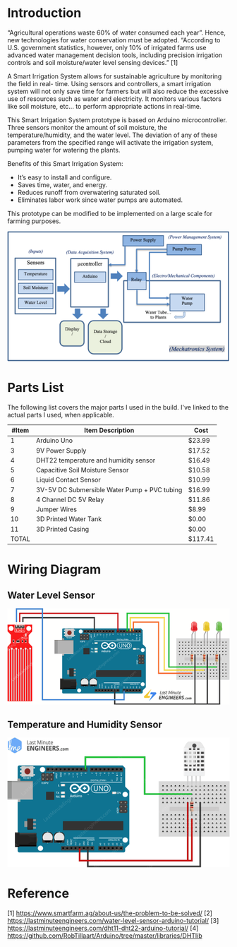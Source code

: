 # Introduction

“Agricultural operations waste 60% of water consumed each year”. Hence, new
technologies for water conservation must be adopted. “According to U.S.
government statistics, however, only 10% of irrigated farms use advanced water
management decision tools, including precision irrigation controls and soil
moisture/water level sensing devices.” [1]

A Smart Irrigation System allows for sustainable agriculture by monitoring the
field in real- time. Using sensors and controllers, a smart irrigation system
will not only save time for farmers but will also reduce the excessive use of
resources such as water and electricity. It monitors various factors like soil
moisture, etc... to perform appropriate actions in real-time.

This Smart Irrigation System prototype is based on Arduino microcontroller.
Three sensors monitor the amount of soil moisture, the temperature/humidity,
and the water level. The deviation of any of these parameters from the
specified range will activate the irrigation system, pumping water for watering
the plants.

Benefits of this Smart Irrigation System:

- It’s easy to install and configure.
- Saves time, water, and energy.
- Reduces runoff from overwatering saturated soil.
- Eliminates labor work since water pumps are automated.

This prototype can be modified to be implemented on a large scale for farming
purposes.

![Blcok diagram](img/block-diagram.png)

# Parts List

The following list covers the major parts I used in the build. I've linked to
the actual parts I used, when applicable.

| #Item | Item Description                             | Cost    |
|-------|----------------------------------------------|---------|
|   1   | Arduino Uno                                  |  $23.99 |
|   3   | 9V Power Supply                              |  $17.52 |
|   4   | DHT22 temperature and humidity sensor        |  $16.49 |
|   5   | Capacitive Soil Moisture Sensor              |  $10.58 |
|   6   | Liquid Contact Sensor                        |  $10.99 |
|   7   | 3V-5V DC Submersible Water Pump + PVC tubing |  $16.99 |
|   8   | 4 Channel DC 5V Relay                        |  $11.86 |
|   9   | Jumper Wires                                 |   $8.99 |
|   10  | 3D Printed Water Tank                        |   $0.00 |
|   11  | 3D Printed Casing                            |   $0.00 |
| TOTAL |                                              | $117.41 |

# Wiring Diagram

## Water Level Sensor

![Water level sensor](img/water-level.png)

## Temperature and Humidity Sensor

![DHT22 sensor](img/DHT22.png)

# Reference

[1] https://www.smartfarm.ag/about-us/the-problem-to-be-solved/
[2] https://lastminuteengineers.com/water-level-sensor-arduino-tutorial/
[3] https://lastminuteengineers.com/dht11-dht22-arduino-tutorial/
[4] https://github.com/RobTillaart/Arduino/tree/master/libraries/DHTlib
